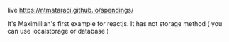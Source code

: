 live https://ntmataraci.github.io/spendings/

It's Maximillian's first example for reactjs.
It has not storage method ( you can use localstorage or database )

